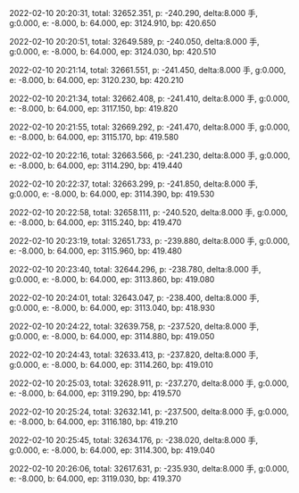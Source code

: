 2022-02-10 20:20:31, total: 32652.351, p: -240.290, delta:8.000 手, g:0.000, e: -8.000, b: 64.000, ep: 3124.910, bp: 420.650

2022-02-10 20:20:51, total: 32649.589, p: -240.050, delta:8.000 手, g:0.000, e: -8.000, b: 64.000, ep: 3124.030, bp: 420.510

2022-02-10 20:21:14, total: 32661.551, p: -241.450, delta:8.000 手, g:0.000, e: -8.000, b: 64.000, ep: 3120.230, bp: 420.210

2022-02-10 20:21:34, total: 32662.408, p: -241.410, delta:8.000 手, g:0.000, e: -8.000, b: 64.000, ep: 3117.150, bp: 419.820

2022-02-10 20:21:55, total: 32669.292, p: -241.470, delta:8.000 手, g:0.000, e: -8.000, b: 64.000, ep: 3115.170, bp: 419.580

2022-02-10 20:22:16, total: 32663.566, p: -241.230, delta:8.000 手, g:0.000, e: -8.000, b: 64.000, ep: 3114.290, bp: 419.440

2022-02-10 20:22:37, total: 32663.299, p: -241.850, delta:8.000 手, g:0.000, e: -8.000, b: 64.000, ep: 3114.390, bp: 419.530

2022-02-10 20:22:58, total: 32658.111, p: -240.520, delta:8.000 手, g:0.000, e: -8.000, b: 64.000, ep: 3115.240, bp: 419.470

2022-02-10 20:23:19, total: 32651.733, p: -239.880, delta:8.000 手, g:0.000, e: -8.000, b: 64.000, ep: 3115.960, bp: 419.480

2022-02-10 20:23:40, total: 32644.296, p: -238.780, delta:8.000 手, g:0.000, e: -8.000, b: 64.000, ep: 3113.860, bp: 419.080

2022-02-10 20:24:01, total: 32643.047, p: -238.400, delta:8.000 手, g:0.000, e: -8.000, b: 64.000, ep: 3113.040, bp: 418.930

2022-02-10 20:24:22, total: 32639.758, p: -237.520, delta:8.000 手, g:0.000, e: -8.000, b: 64.000, ep: 3114.880, bp: 419.050

2022-02-10 20:24:43, total: 32633.413, p: -237.820, delta:8.000 手, g:0.000, e: -8.000, b: 64.000, ep: 3114.260, bp: 419.010

2022-02-10 20:25:03, total: 32628.911, p: -237.270, delta:8.000 手, g:0.000, e: -8.000, b: 64.000, ep: 3119.290, bp: 419.570

2022-02-10 20:25:24, total: 32632.141, p: -237.500, delta:8.000 手, g:0.000, e: -8.000, b: 64.000, ep: 3116.180, bp: 419.210

2022-02-10 20:25:45, total: 32634.176, p: -238.020, delta:8.000 手, g:0.000, e: -8.000, b: 64.000, ep: 3114.300, bp: 419.040

2022-02-10 20:26:06, total: 32617.631, p: -235.930, delta:8.000 手, g:0.000, e: -8.000, b: 64.000, ep: 3119.030, bp: 419.370